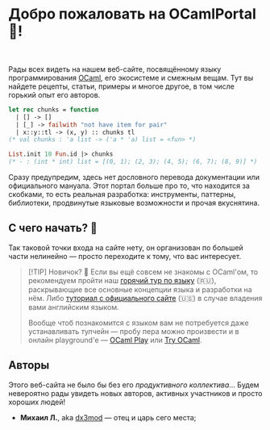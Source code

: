 # Добро пожаловать на OCamlPortal 🐫!

<br>

Рады всех видеть на нашем веб-сайте, посвящённому языку программирования [OCaml], его экосистеме и смежным вещам.
Тут вы найдете рецепты, статьи, примеры и многое другое, в том числе горький опыт его авторов.

```ocaml 
let rec chunks = function
  | [] -> []
  | [_] -> failwith "not have item for pair"
  | x::y::tl -> (x, y) :: chunks tl 
(* val chunks : 'a list -> ('a * 'a) list = <fun> *)

List.init 10 Fun.id |> chunks
(* - : (int * int) list = [(0, 1); (2, 3); (4, 5); (6, 7); (8, 9)] *)
```

Сразу предупредим, здесь нет дословного перевода документации или официального мануала. Этот портал больше 
про то, что находится за скобками, то есть реальная разработка: инструменты, паттерны, библиотеки, продвинутые 
языковые возможности и прочая вкуснятина.

## С чего начать? 🤔

Так таковой точки входа на сайте нету, он организован по большей части нелинейно &mdash;
просто переходите к тому, что вас интересует.

> [!TIP] Новичок? 🐥
> Если вы ещё совсем не знакомы с OCaml'ом, то рекомендуем пройти наш [горячий тур по языку](/tutor) (🇷🇺), раскрывающие 
> все основные концепции языка и разработки на нём. Либо [туториал с официального сайте](https://ocaml.org/docs/tour-of-ocaml) (🇺🇸)
> в случае владения вами английским языком. 
>
> Вообще чтоб познакомится с языком вам не потребуется  даже устанавливать тулчейн &mdash; пробу пера можно произвести и 
> в онлайн playground'e &mdash; [OCaml Play](https://ocaml.org/play) или [Try OCaml](https://try.ocamlpro.com/).

## Авторы

Этого веб-сайта не было бы без его *продуктивного коллектива*... Будем невероятно рады увидеть новых авторов,
активных участников и просто хороших людей!

- **Михаил Л.**, aka [dx3mod](https://github.com/dx3mod) &mdash; отец и царь сего места;


[OCaml]:https://ocaml.org/